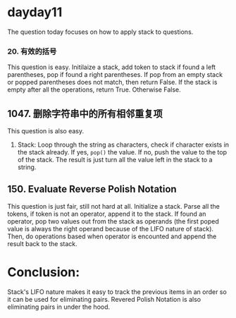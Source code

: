 # dayday11

The question today focuses on how to apply stack to questions.

### 20. 有效的括号
This question is easy. Initilaize a stack, add token to stack if found a left parentheses, pop if found a right parentheses. If pop from an empty stack or popped parentheses does not match, then return False. If the stack is empty after all the operations, return True. Otherwise False.

##  1047. 删除字符串中的所有相邻重复项
This question is also easy.
1. Stack: Loop through the string as characters, check if character exists in the stack already. If yes, `pop()` the value. If no, push the value to the top of the stack. 
The result is just turn all the value left in the stack to a string.

## 150. Evaluate Reverse Polish Notation
This question is just fair, still not hard at all. 
Initialize a stack. Parse all the tokens, if token is not an operator, append it to the stack. If found an operator, pop two values out from the stack as operands (the first poped value is always the right operand because of the LIFO nature of stack). Then, do operations based when operator is encounted and append the result back to the stack.

# Conclusion:
Stack's LIFO nature makes it easy to track the previous items in an order so it can be used for eliminating pairs. Revered Polish Notation is also eliminating pairs in under the hood.